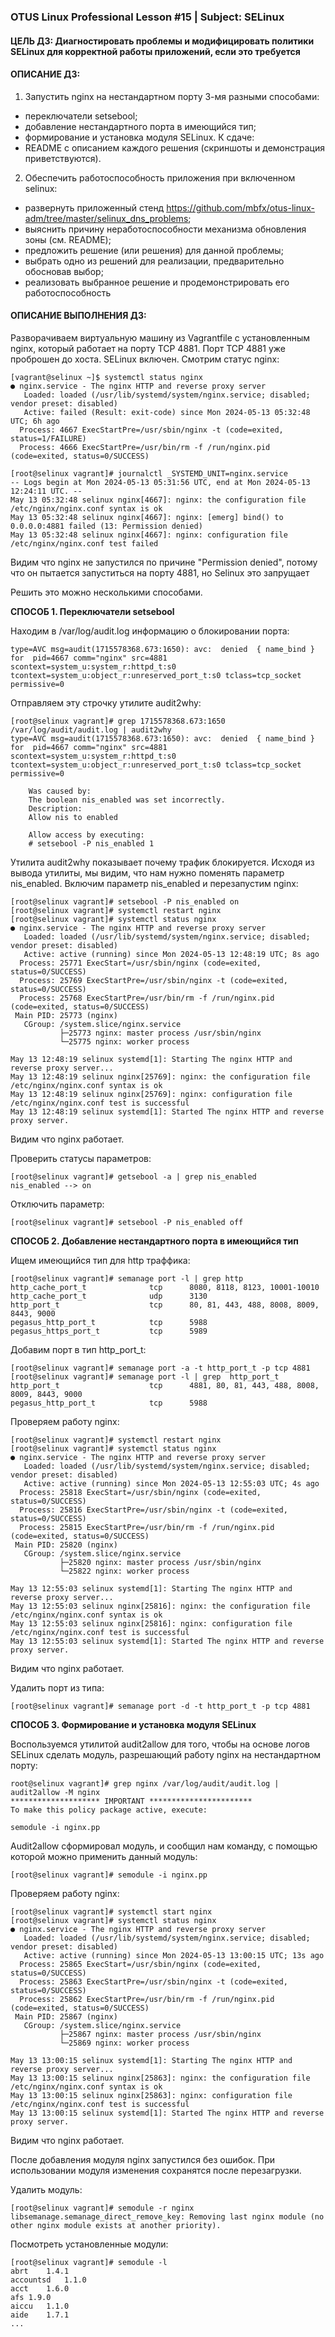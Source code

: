 ### OTUS Linux Professional Lesson #15 | Subject: SELinux
#### ЦЕЛЬ ДЗ: Диагностировать проблемы и модифицировать политики SELinux для корректной работы приложений, если это требуется
#### ОПИСАНИЕ ДЗ:
1. Запустить nginx на нестандартном порту 3-мя разными способами:
- переключатели setsebool;
- добавление нестандартного порта в имеющийся тип;
- формирование и установка модуля SELinux.
К сдаче:
- README с описанием каждого решения (скриншоты и демонстрация приветствуются). 

2. Обеспечить работоспособность приложения при включенном selinux:
- развернуть приложенный стенд https://github.com/mbfx/otus-linux-adm/tree/master/selinux_dns_problems; 
- выяснить причину неработоспособности механизма обновления зоны (см. README);
- предложить решение (или решения) для данной проблемы;
- выбрать одно из решений для реализации, предварительно обосновав выбор;
- реализовать выбранное решение и продемонстрировать его работоспособность

#### ОПИСАНИЕ ВЫПОЛНЕНИЯ ДЗ:
Разворачиваем виртуальную машину из Vagrantfile с установленным nginx, который работает на порту TCP 4881. Порт TCP 4881 уже проброшен до хоста. SELinux включен.
Смотрим статус nginx:
```
[vagrant@selinux ~]$ systemctl status nginx
● nginx.service - The nginx HTTP and reverse proxy server
   Loaded: loaded (/usr/lib/systemd/system/nginx.service; disabled; vendor preset: disabled)
   Active: failed (Result: exit-code) since Mon 2024-05-13 05:32:48 UTC; 6h ago
  Process: 4667 ExecStartPre=/usr/sbin/nginx -t (code=exited, status=1/FAILURE)
  Process: 4666 ExecStartPre=/usr/bin/rm -f /run/nginx.pid (code=exited, status=0/SUCCESS)
```
```
[root@selinux vagrant]# journalctl _SYSTEMD_UNIT=nginx.service
-- Logs begin at Mon 2024-05-13 05:31:56 UTC, end at Mon 2024-05-13 12:24:11 UTC. --
May 13 05:32:48 selinux nginx[4667]: nginx: the configuration file /etc/nginx/nginx.conf syntax is ok
May 13 05:32:48 selinux nginx[4667]: nginx: [emerg] bind() to 0.0.0.0:4881 failed (13: Permission denied)
May 13 05:32:48 selinux nginx[4667]: nginx: configuration file /etc/nginx/nginx.conf test failed
```
Видим что nginx не запустился по причине "Permission denied", потому что он пытается запуститься на порту 4881, но Selinux это запрущает

Решить это можно несколькими способами.

__СПОСОБ 1. Переключатели setsebool__

Находим в /var/log/audit.log информацию о блокировании порта:
```
type=AVC msg=audit(1715578368.673:1650): avc:  denied  { name_bind } for  pid=4667 comm="nginx" src=4881 scontext=system_u:system_r:httpd_t:s0 tcontext=system_u:object_r:unreserved_port_t:s0 tclass=tcp_socket permissive=0
```
Отправляем эту строчку утилите audit2why:
```
[root@selinux vagrant]# grep 1715578368.673:1650 /var/log/audit/audit.log | audit2why
type=AVC msg=audit(1715578368.673:1650): avc:  denied  { name_bind } for  pid=4667 comm="nginx" src=4881 scontext=system_u:system_r:httpd_t:s0 tcontext=system_u:object_r:unreserved_port_t:s0 tclass=tcp_socket permissive=0

	Was caused by:
	The boolean nis_enabled was set incorrectly. 
	Description:
	Allow nis to enabled

	Allow access by executing:
	# setsebool -P nis_enabled 1
```
Утилита audit2why показывает почему трафик блокируется. Исходя из вывода утилиты, мы видим, что нам нужно поменять параметр nis_enabled. 
Включим параметр nis_enabled и перезапустим nginx:
```
[root@selinux vagrant]# setsebool -P nis_enabled on
[root@selinux vagrant]# systemctl restart nginx
[root@selinux vagrant]# systemctl status nginx
● nginx.service - The nginx HTTP and reverse proxy server
   Loaded: loaded (/usr/lib/systemd/system/nginx.service; disabled; vendor preset: disabled)
   Active: active (running) since Mon 2024-05-13 12:48:19 UTC; 8s ago
  Process: 25771 ExecStart=/usr/sbin/nginx (code=exited, status=0/SUCCESS)
  Process: 25769 ExecStartPre=/usr/sbin/nginx -t (code=exited, status=0/SUCCESS)
  Process: 25768 ExecStartPre=/usr/bin/rm -f /run/nginx.pid (code=exited, status=0/SUCCESS)
 Main PID: 25773 (nginx)
   CGroup: /system.slice/nginx.service
           ├─25773 nginx: master process /usr/sbin/nginx
           └─25775 nginx: worker process

May 13 12:48:19 selinux systemd[1]: Starting The nginx HTTP and reverse proxy server...
May 13 12:48:19 selinux nginx[25769]: nginx: the configuration file /etc/nginx/nginx.conf syntax is ok
May 13 12:48:19 selinux nginx[25769]: nginx: configuration file /etc/nginx/nginx.conf test is successful
May 13 12:48:19 selinux systemd[1]: Started The nginx HTTP and reverse proxy server.
```
Видим что nginx работает.

Проверить статусы параметров:
```
[root@selinux vagrant]# getsebool -a | grep nis_enabled
nis_enabled --> on
```
Отключить параметр:
```
[root@selinux vagrant]# setsebool -P nis_enabled off
```

__СПОСОБ 2. Добавление нестандартного порта в имеющийся тип__

Ищем имеющийся тип для http траффика:
```
[root@selinux vagrant]# semanage port -l | grep http
http_cache_port_t              tcp      8080, 8118, 8123, 10001-10010
http_cache_port_t              udp      3130
http_port_t                    tcp      80, 81, 443, 488, 8008, 8009, 8443, 9000
pegasus_http_port_t            tcp      5988
pegasus_https_port_t           tcp      5989
```
Добавим порт в тип http_port_t:
```
[root@selinux vagrant]# semanage port -a -t http_port_t -p tcp 4881
[root@selinux vagrant]# semanage port -l | grep  http_port_t
http_port_t                    tcp      4881, 80, 81, 443, 488, 8008, 8009, 8443, 9000
pegasus_http_port_t            tcp      5988
```
Проверяем работу nginx:
```
[root@selinux vagrant]# systemctl restart nginx
[root@selinux vagrant]# systemctl status nginx
● nginx.service - The nginx HTTP and reverse proxy server
   Loaded: loaded (/usr/lib/systemd/system/nginx.service; disabled; vendor preset: disabled)
   Active: active (running) since Mon 2024-05-13 12:55:03 UTC; 4s ago
  Process: 25818 ExecStart=/usr/sbin/nginx (code=exited, status=0/SUCCESS)
  Process: 25816 ExecStartPre=/usr/sbin/nginx -t (code=exited, status=0/SUCCESS)
  Process: 25815 ExecStartPre=/usr/bin/rm -f /run/nginx.pid (code=exited, status=0/SUCCESS)
 Main PID: 25820 (nginx)
   CGroup: /system.slice/nginx.service
           ├─25820 nginx: master process /usr/sbin/nginx
           └─25822 nginx: worker process

May 13 12:55:03 selinux systemd[1]: Starting The nginx HTTP and reverse proxy server...
May 13 12:55:03 selinux nginx[25816]: nginx: the configuration file /etc/nginx/nginx.conf syntax is ok
May 13 12:55:03 selinux nginx[25816]: nginx: configuration file /etc/nginx/nginx.conf test is successful
May 13 12:55:03 selinux systemd[1]: Started The nginx HTTP and reverse proxy server.
```
Видим что nginx работает.

Удалить порт из типа:
```
[root@selinux vagrant]# semanage port -d -t http_port_t -p tcp 4881
```

__СПОСОБ 3. Формирование и установка модуля SELinux__

Воспользуемся утилитой audit2allow для того, чтобы на основе логов SELinux сделать модуль, разрешающий работу nginx на нестандартном порту:
```
root@selinux vagrant]# grep nginx /var/log/audit/audit.log | audit2allow -M nginx
******************** IMPORTANT ***********************
To make this policy package active, execute:

semodule -i nginx.pp
```
Audit2allow сформировал модуль, и сообщил нам команду, с помощью которой можно применить данный модуль:
```
[root@selinux vagrant]# semodule -i nginx.pp
```
Проверяем работу nginx:
```
[root@selinux vagrant]# systemctl start nginx
[root@selinux vagrant]# systemctl status nginx
● nginx.service - The nginx HTTP and reverse proxy server
   Loaded: loaded (/usr/lib/systemd/system/nginx.service; disabled; vendor preset: disabled)
   Active: active (running) since Mon 2024-05-13 13:00:15 UTC; 13s ago
  Process: 25865 ExecStart=/usr/sbin/nginx (code=exited, status=0/SUCCESS)
  Process: 25863 ExecStartPre=/usr/sbin/nginx -t (code=exited, status=0/SUCCESS)
  Process: 25862 ExecStartPre=/usr/bin/rm -f /run/nginx.pid (code=exited, status=0/SUCCESS)
 Main PID: 25867 (nginx)
   CGroup: /system.slice/nginx.service
           ├─25867 nginx: master process /usr/sbin/nginx
           └─25869 nginx: worker process

May 13 13:00:15 selinux systemd[1]: Starting The nginx HTTP and reverse proxy server...
May 13 13:00:15 selinux nginx[25863]: nginx: the configuration file /etc/nginx/nginx.conf syntax is ok
May 13 13:00:15 selinux nginx[25863]: nginx: configuration file /etc/nginx/nginx.conf test is successful
May 13 13:00:15 selinux systemd[1]: Started The nginx HTTP and reverse proxy server.
```
Видим что nginx работает.

После добавления модуля nginx запустился без ошибок. При использовании модуля изменения сохранятся после перезагрузки.

Удалить модуль:
```
[root@selinux vagrant]# semodule -r nginx
libsemanage.semanage_direct_remove_key: Removing last nginx module (no other nginx module exists at another priority).
```
Посмотреть установленные модули:
```
[root@selinux vagrant]# semodule -l
abrt	1.4.1
accountsd	1.1.0
acct	1.6.0
afs	1.9.0
aiccu	1.1.0
aide	1.7.1
...
```
